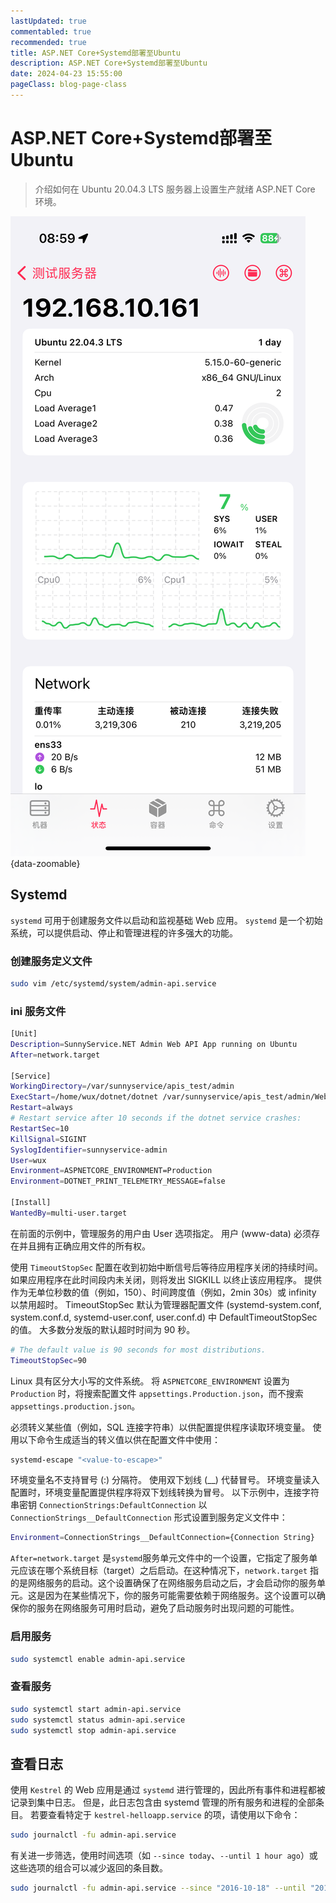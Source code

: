```yaml
---
lastUpdated: true
commentabled: true
recommended: true
title: ASP.NET Core+Systemd部署至Ubuntu
description: ASP.NET Core+Systemd部署至Ubuntu
date: 2024-04-23 15:55:00
pageClass: blog-page-class
---
```


# ASP.NET Core+Systemd部署至Ubuntu #

> 介绍如何在 Ubuntu 20.04.3 LTS 服务器上设置生产就绪 ASP.NET Core 环境。

![服务器预览图](../../public/images/cmono-IMG_0876.PNG){data-zoomable}

## Systemd ##

`systemd` 可用于创建服务文件以启动和监视基础 Web 应用。 `systemd` 是一个初始系统，可以提供启动、停止和管理进程的许多强大的功能。

### 创建服务定义文件 ###

```bash
sudo vim /etc/systemd/system/admin-api.service
```

### ini 服务文件 ###

```bash
[Unit]
Description=SunnyService.NET Admin Web API App running on Ubuntu
After=network.target

[Service]
WorkingDirectory=/var/sunnyservice/apis_test/admin
ExecStart=/home/wux/dotnet/dotnet /var/sunnyservice/apis_test/admin/WebAPI.dll
Restart=always
# Restart service after 10 seconds if the dotnet service crashes:
RestartSec=10
KillSignal=SIGINT
SyslogIdentifier=sunnyservice-admin
User=wux
Environment=ASPNETCORE_ENVIRONMENT=Production
Environment=DOTNET_PRINT_TELEMETRY_MESSAGE=false

[Install]
WantedBy=multi-user.target
```

在前面的示例中，管理服务的用户由 User 选项指定。 用户 (www-data) 必须存在并且拥有正确应用文件的所有权。

使用 `TimeoutStopSec` 配置在收到初始中断信号后等待应用程序关闭的持续时间。 如果应用程序在此时间段内未关闭，则将发出 SIGKILL 以终止该应用程序。 提供作为无单位秒数的值（例如，150）、时间跨度值（例如，2min 30s）或 infinity 以禁用超时。 TimeoutStopSec 默认为管理器配置文件 (systemd-system.conf, system.conf.d, systemd-user.conf, user.conf.d) 中 DefaultTimeoutStopSec 的值。 大多数分发版的默认超时时间为 90 秒。

```bash
# The default value is 90 seconds for most distributions.
TimeoutStopSec=90
```

Linux 具有区分大小写的文件系统。 将 `ASPNETCORE_ENVIRONMENT` 设置为 `Production` 时，将搜索配置文件 `appsettings.Production.json`，而不搜索 `appsettings.production.json`。

必须转义某些值（例如，SQL 连接字符串）以供配置提供程序读取环境变量。 使用以下命令生成适当的转义值以供在配置文件中使用：

```bash
systemd-escape "<value-to-escape>"
```

环境变量名不支持冒号 (:) 分隔符。 使用双下划线 (__) 代替冒号。 环境变量读入配置时，环境变量配置提供程序将双下划线转换为冒号。 以下示例中，连接字符串密钥 `ConnectionStrings:DefaultConnection` 以 `ConnectionStrings__DefaultConnection` 形式设置到服务定义文件中：

```bash
Environment=ConnectionStrings__DefaultConnection={Connection String}
```

`After=network.target` 是`systemd`服务单元文件中的一个设置，它指定了服务单元应该在哪个系统目标（target）之后启动。在这种情况下，`network.target` 指的是网络服务的启动。这个设置确保了在网络服务启动之后，才会启动你的服务单元。这是因为在某些情况下，你的服务可能需要依赖于网络服务。这个设置可以确保你的服务在网络服务可用时启动，避免了启动服务时出现问题的可能性。

### 启用服务 ###

```bash
sudo systemctl enable admin-api.service
```

### 查看服务 ###

```bash
sudo systemctl start admin-api.service
sudo systemctl status admin-api.service
sudo systemctl stop admin-api.service
```

## 查看日志 ##

使用 `Kestrel` 的 Web 应用是通过 `systemd` 进行管理的，因此所有事件和进程都被记录到集中日志。 但是，此日志包含由 systemd 管理的所有服务和进程的全部条目。 若要查看特定于 `kestrel-helloapp.service` 的项，请使用以下命令：

```bash
sudo journalctl -fu admin-api.service
```

有关进一步筛选，使用时间选项（如 `--since today`、`--until 1 hour ago`）或这些选项的组合可以减少返回的条目数。

```bash
sudo journalctl -fu admin-api.service --since "2016-10-18" --until "2016-10-18 04:00"
```
